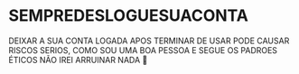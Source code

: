 # SEMPREDESLOGUESUACONTA
DEIXAR A SUA CONTA LOGADA APOS TERMINAR DE USAR PODE CAUSAR RISCOS SERIOS, COMO SOU UMA BOA PESSOA E SEGUE OS PADROES ÉTICOS NÃO IREI ARRUINAR NADA 🙂
